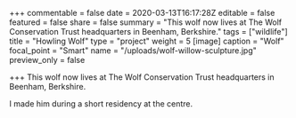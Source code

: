 +++
commentable = false
date = 2020-03-13T16:17:28Z
editable = false
featured = false
share = false
summary = "This wolf now lives at The Wolf Conservation Trust headquarters in Beenham, Berkshire."
tags = ["wildlife"]
title = "Howling Wolf"
type = "project"
weight = 5
[image]
caption = "Wolf"
focal_point = "Smart"
name = "/uploads/wolf-willow-sculpture.jpg"
preview_only = false

+++
This wolf now lives at The Wolf Conservation Trust headquarters in Beenham, Berkshire.

I made him during a short residency at the centre.